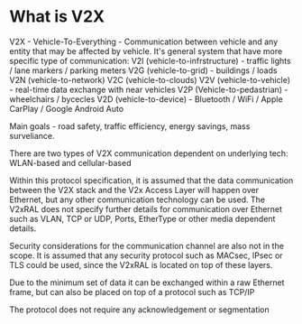 <h1>What is V2X</h1>

V2X - Vehicle-To-Everything - Communication between vehicle and any entity that may be affected by vehicle. It's general system that have more specific type of communication:
	V2I (vehicle-to-infrstructure) - traffic lights / lane markers / parking meters
	V2G (vehicle-to-grid) - buildings / loads
	V2N (vehicle-to-network)
	V2C (vehicle-to-clouds)
	V2V (vehicle-to-vehicle) - real-time data exchange with near vehicles
	V2P (Vehicle-to-pedastrian) - wheelchairs / bycecles
	V2D (vehicle-to-device) - Bluetooth / WiFi / Apple CarPlay / Google Android Auto

Main goals - road safety, traffic efficiency, energy savings, mass surveliance.

There are two types of V2X communication dependent on underlying tech: WLAN-based and cellular-based

Within this protocol specification, it is assumed that the data communication between the V2X stack and the V2x Access Layer will happen over Ethernet, but any other communication technology can be used. The V2xRAL does not specify further details for communication over Ethernet such as VLAN, TCP or UDP, Ports, EtherType or other media dependent details.

Security considerations for the communication channel are also not in the scope. It is assumed that any security protocol such as MACsec, IPsec or TLS could be used, since the V2xRAL is located on top of these layers.

Due to the minimum set of data it can be exchanged within a raw Ethernet frame, but can also be placed on top of a protocol such as TCP/IP

The protocol does not require any acknowledgement or segmentation